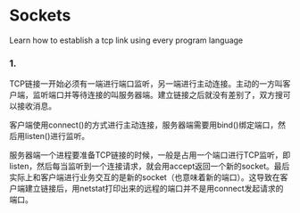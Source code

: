 # Sockets
Learn how to establish a tcp link using every program language

### 1.
TCP链接一开始必须有一端进行端口监听，另一端进行主动连接。主动的一方叫客户端，监听端口并等待连接的叫服务器端。建立链接之后就没有差别了，双方搜可以接收消息。

客户端使用connect()的方式进行主动连接，服务器端需要用bind()绑定端口，然后用listen()进行监听。

服务器端一个进程要准备TCP链接的时候，一般是占用一个端口进行TCP监听，即listen，然后每当监听到一个连接请求，就会用accept返回一个新的socket。最后实际上和客户端进行业务交互的是新的socket（也意味着新的端口）。这导致在客户端建立链接后，用netstat打印出来的远程的端口并不是用connect发起请求的端口。